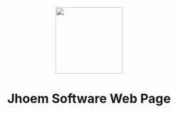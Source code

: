 <p align='center'>
<!-- <img src='./public/picture.webp' width='150'/> -->
<img src='https://cdn.icon-icons.com/icons2/2415/PNG/512/react_original_wordmark_logo_icon_146375.png' width='150'/>
</p>

<h1 align='center'>Jhoem Software Web Page</h1>